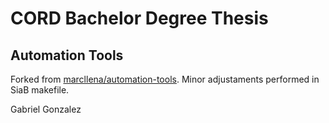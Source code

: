 # CORD Bachelor Degree Thesis

## Automation Tools

Forked from [marcllena/automation-tools](https://github.com/marcllena/automation-tools). Minor adjustaments performed in SiaB makefile.

Gabriel Gonzalez
